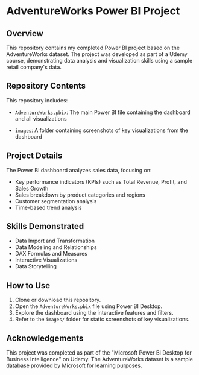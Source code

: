 # AdventureWorks Power BI Project

## Overview

This repository contains my completed Power BI project based on the AdventureWorks dataset. The project was developed as part of a Udemy course, demonstrating data analysis and visualization skills using a sample retail company's data.

## Repository Contents

This repository includes:

 - [`AdventureWorks.pbix`](./AdventureWorks.pbix): The main Power BI file containing the dashboard and all visualizations

 - [`images`](./images): A folder containing screenshots of key visualizations from the dashboard

## Project Details

The Power BI dashboard analyzes sales data, focusing on:
- Key performance indicators (KPIs) such as Total Revenue, Profit, and Sales Growth
- Sales breakdown by product categories and regions
- Customer segmentation analysis
- Time-based trend analysis

## Skills Demonstrated

- Data Import and Transformation
- Data Modeling and Relationships
- DAX Formulas and Measures
- Interactive Visualizations
- Data Storytelling

## How to Use

1. Clone or download this repository.
2. Open the `AdventureWorks.pbix` file using Power BI Desktop.
3. Explore the dashboard using the interactive features and filters.
4. Refer to the `images/` folder for static screenshots of key visualizations.

## Acknowledgements

This project was completed as part of the "Microsoft Power BI Desktop for Business Intelligence" on Udemy. The AdventureWorks dataset is a sample database provided by Microsoft for learning purposes.
